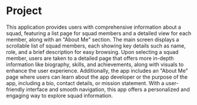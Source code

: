 <h1>Project</h1>
<p>This application provides users with comprehensive information about a squad, featuring a list page for squad members and a detailed view for each member, along with an "About Me" section. The main screen displays a scrollable list of squad members, each showing key details such as name, role, and a brief description for easy browsing. Upon selecting a squad member, users are taken to a detailed page that offers more in-depth information like biography, skills, and achievements, along with visuals to enhance the user experience. Additionally, the app includes an "About Me" page where users can learn about the app developer or the purpose of the app, including a bio, contact details, or mission statement. With a user-friendly interface and smooth navigation, this app offers a personalized and engaging way to explore squad information.</p>
